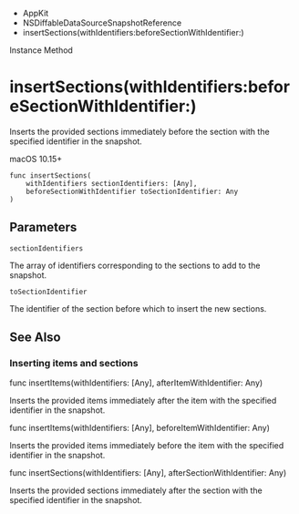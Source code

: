 

- AppKit
- NSDiffableDataSourceSnapshotReference
-  insertSections(withIdentifiers:beforeSectionWithIdentifier:) 

Instance Method

# insertSections(withIdentifiers:beforeSectionWithIdentifier:)

Inserts the provided sections immediately before the section with the specified identifier in the snapshot.

macOS 10.15+

``` source
func insertSections(
    withIdentifiers sectionIdentifiers: [Any],
    beforeSectionWithIdentifier toSectionIdentifier: Any
)
```

## Parameters 

`sectionIdentifiers`  

The array of identifiers corresponding to the sections to add to the snapshot.

`toSectionIdentifier`  

The identifier of the section before which to insert the new sections.

## See Also

### Inserting items and sections

func insertItems(withIdentifiers: [Any], afterItemWithIdentifier: Any)

Inserts the provided items immediately after the item with the specified identifier in the snapshot.

func insertItems(withIdentifiers: [Any], beforeItemWithIdentifier: Any)

Inserts the provided items immediately before the item with the specified identifier in the snapshot.

func insertSections(withIdentifiers: [Any], afterSectionWithIdentifier: Any)

Inserts the provided sections immediately after the section with the specified identifier in the snapshot.

